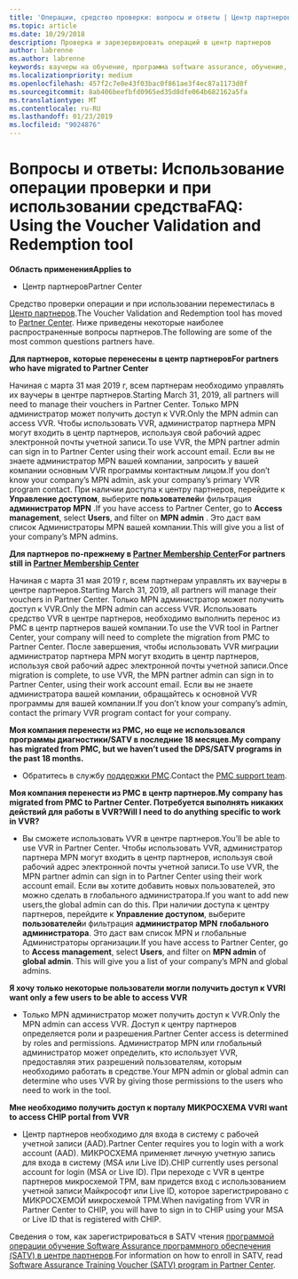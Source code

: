 ```yaml
---
title: 'Операции, средство проверки: вопросы и ответы | Центр партнеров'
ms.topic: article
ms.date: 10/29/2018
description: Проверка и зарезервировать операций в центр партнеров
author: labrenne
ms.author: labrenne
keywords: ваучеры на обучение, программа software assurance, обучение, проверка ваучеры, зарезервировать операции
ms.localizationpriority: medium
ms.openlocfilehash: 457f2c7e0e43f03bac0f861ae3f4ec87a1173d0f
ms.sourcegitcommit: 8ab406beefbfd0965ed35d8dfe064b682162a5fa
ms.translationtype: MT
ms.contentlocale: ru-RU
ms.lasthandoff: 01/23/2019
ms.locfileid: "9024876"
---
```

# <a name="faq-using-the-voucher-validation-and-redemption-tool"></a><span data-ttu-id="ab546-104">Вопросы и ответы: Использование операции проверки и при использовании средства</span><span class="sxs-lookup"><span data-stu-id="ab546-104">FAQ: Using the Voucher Validation and Redemption tool</span></span> 

**<span data-ttu-id="ab546-105">Область применения</span><span class="sxs-lookup"><span data-stu-id="ab546-105">Applies to</span></span>**

- <span data-ttu-id="ab546-106">Центр партнеров</span><span class="sxs-lookup"><span data-stu-id="ab546-106">Partner Center</span></span>

<span data-ttu-id="ab546-107">Средство проверки операции и при использовании переместилась в [Центр партнеров](https://partner.microsoft.com/en-us/pcv/dashboard/overview).</span><span class="sxs-lookup"><span data-stu-id="ab546-107">The Voucher Validation and Redemption tool has moved to [Partner Center](https://partner.microsoft.com/en-us/pcv/dashboard/overview).</span></span> <span data-ttu-id="ab546-108">Ниже приведены некоторые наиболее распространенные вопросы партнеров.</span><span class="sxs-lookup"><span data-stu-id="ab546-108">The following are some of the most common questions partners have.</span></span> 

**<span data-ttu-id="ab546-109">Для партнеров, которые перенесены в центр партнеров</span><span class="sxs-lookup"><span data-stu-id="ab546-109">For partners who have migrated to Partner Center</span></span>**

 <span data-ttu-id="ab546-110">Начиная с марта 31 мая 2019 г, всем партнерам необходимо управлять их ваучеры в центре партнеров.</span><span class="sxs-lookup"><span data-stu-id="ab546-110">Starting March 31, 2019, all partners will need to manage their vouchers in Partner Center.</span></span> <span data-ttu-id="ab546-111">Только MPN администратор может получить доступ к VVR.</span><span class="sxs-lookup"><span data-stu-id="ab546-111">Only the MPN admin can access VVR.</span></span> <span data-ttu-id="ab546-112">Чтобы использовать VVR, администратор партнера MPN могут входить в центр партнеров, используя свой рабочий адрес электронной почты учетной записи.</span><span class="sxs-lookup"><span data-stu-id="ab546-112">To use VVR, the MPN partner admin can sign in to Partner Center using their work account email.</span></span> <span data-ttu-id="ab546-113">Если вы не знаете администратор MPN вашей компании, запросить у вашей компании основным VVR программы контактным лицом.</span><span class="sxs-lookup"><span data-stu-id="ab546-113">If you don’t know your company’s MPN admin, ask your company’s primary VVR program contact.</span></span>  <span data-ttu-id="ab546-114">При наличии доступа к центру партнеров, перейдите к **Управление доступом**, выберите **пользователей**и фильтрация **администратор MPN** .</span><span class="sxs-lookup"><span data-stu-id="ab546-114">If you have access to Partner Center, go to **Access management**, select **Users**, and filter on **MPN admin** .</span></span> <span data-ttu-id="ab546-115">Это даст вам список Администраторы MPN вашей компании.</span><span class="sxs-lookup"><span data-stu-id="ab546-115">This will give you a list of your company’s MPN admins.</span></span>  

**<span data-ttu-id="ab546-116">Для партнеров по-прежнему в [Partner Membership Center](https://partner.microsoft.com/)</span><span class="sxs-lookup"><span data-stu-id="ab546-116">For partners still in [Partner Membership Center](https://partner.microsoft.com/)</span></span>**

<span data-ttu-id="ab546-117">Начиная с марта 31 мая 2019 г, всем партнерам управлять их ваучеры в центре партнеров.</span><span class="sxs-lookup"><span data-stu-id="ab546-117">Starting March 31, 2019, all partners will manage their vouchers in Partner Center.</span></span> <span data-ttu-id="ab546-118">Только MPN администратор может получить доступ к VVR.</span><span class="sxs-lookup"><span data-stu-id="ab546-118">Only the MPN admin can access VVR.</span></span> <span data-ttu-id="ab546-119">Использовать средство VVR в центре партнеров, необходимо выполнить перенос из PMC в центр партнеров вашей компании.</span><span class="sxs-lookup"><span data-stu-id="ab546-119">To use the VVR tool in Partner Center, your company will need to complete the migration from PMC to Partner Center.</span></span> <span data-ttu-id="ab546-120">После завершения, чтобы использовать VVR миграции администратор партнера MPN могут входить в центр партнеров, используя свой рабочий адрес электронной почты учетной записи.</span><span class="sxs-lookup"><span data-stu-id="ab546-120">Once migration is complete, to use VVR, the MPN partner admin can sign in to Partner Center, using their work account email.</span></span> <span data-ttu-id="ab546-121">Если вы не знаете администратора вашей компании, обращайтесь к основной VVR программы для вашей компании.</span><span class="sxs-lookup"><span data-stu-id="ab546-121">If you don’t know your company’s admin, contact the primary VVR program contact for your company.</span></span>  


**<span data-ttu-id="ab546-122">Моя компания перенести из PMC, но еще не использовался программы диагностики/SATV в последние 18 месяцев.</span><span class="sxs-lookup"><span data-stu-id="ab546-122">My company has migrated from PMC, but we haven’t used the DPS/SATV programs in the past 18 months.</span></span>**

- <span data-ttu-id="ab546-123">Обратитесь в службу [поддержки PMC](mailto:proghelp@microsoft.com).</span><span class="sxs-lookup"><span data-stu-id="ab546-123">Contact the [PMC support team](mailto:proghelp@microsoft.com).</span></span> 


**<span data-ttu-id="ab546-124">Моя компания перенести из PMC в центр партнеров.</span><span class="sxs-lookup"><span data-stu-id="ab546-124">My company has migrated from PMC to Partner Center.</span></span> <span data-ttu-id="ab546-125">Потребуется выполнять никаких действий для работы в VVR?</span><span class="sxs-lookup"><span data-stu-id="ab546-125">Will I need to do anything specific to work in VVR?</span></span>** 

- <span data-ttu-id="ab546-126">Вы сможете использовать VVR в центре партнеров.</span><span class="sxs-lookup"><span data-stu-id="ab546-126">You’ll be able to use VVR in Partner Center.</span></span>  <span data-ttu-id="ab546-127">Чтобы использовать VVR, администратор партнера MPN могут входить в центр партнеров, используя свой рабочий адрес электронной почты учетной записи.</span><span class="sxs-lookup"><span data-stu-id="ab546-127">To use VVR, the MPN partner admin can sign in to Partner Center using their work account email.</span></span> <span data-ttu-id="ab546-128">Если вы хотите добавить новых пользователей, это можно сделать в глобального администратора.</span><span class="sxs-lookup"><span data-stu-id="ab546-128">If you want to add new users,the global admin can do this.</span></span> <span data-ttu-id="ab546-129">При наличии доступа к центру партнеров, перейдите к **Управление доступом**, выберите **пользователей**и фильтрация **администратор MPN** **глобального администратора**. Это даст вам список MPN и глобальные Администраторы организации.</span><span class="sxs-lookup"><span data-stu-id="ab546-129">If you have access to Partner Center, go to **Access management**, select **Users**, and filter on **MPN admin** of **global admin**. This will give you a list of your company’s MPN and global admins.</span></span>  

**<span data-ttu-id="ab546-130">Я хочу только некоторые пользователи могли получить доступ к VVR</span><span class="sxs-lookup"><span data-stu-id="ab546-130">I want only a few users to be able to access VVR</span></span>**

- <span data-ttu-id="ab546-131">Только MPN администратор может получить доступ к VVR.</span><span class="sxs-lookup"><span data-stu-id="ab546-131">Only the MPN admin can access VVR.</span></span> <span data-ttu-id="ab546-132">Доступ к центру партнеров определяется роли и разрешения.</span><span class="sxs-lookup"><span data-stu-id="ab546-132">Partner Center access is determined by roles and permissions.</span></span> <span data-ttu-id="ab546-133">Администратор MPN или глобальный администратор может определить, кто использует VVR, предоставляя этих разрешений пользователям, которым необходимо работать в средстве.</span><span class="sxs-lookup"><span data-stu-id="ab546-133">Your MPN admin or global admin can determine who uses VVR by giving those permissions to the users who need to work in the tool.</span></span>

**<span data-ttu-id="ab546-134">Мне необходимо получить доступ к порталу МИКРОСХЕМА VVR</span><span class="sxs-lookup"><span data-stu-id="ab546-134">I want to access CHIP portal from VVR</span></span>**

- <span data-ttu-id="ab546-135">Центр партнеров необходимо для входа в систему с рабочей учетной записи (AAD).</span><span class="sxs-lookup"><span data-stu-id="ab546-135">Partner Center requires you to login with a work account (AAD).</span></span>  <span data-ttu-id="ab546-136">МИКРОСХЕМА применяет личную учетную запись для входа в систему (MSA или Live ID).</span><span class="sxs-lookup"><span data-stu-id="ab546-136">CHIP currently uses personal account for login (MSA or Live ID).</span></span>  <span data-ttu-id="ab546-137">При переходе с VVR в центре партнеров микросхемой TPM, вам придется вход с использованием учетной записи Майкрософт или Live ID, которое зарегистрировано с МИКРОСХЕМОЙ микросхемой TPM.</span><span class="sxs-lookup"><span data-stu-id="ab546-137">When navigating from VVR in Partner Center to CHIP, you will have to sign in to CHIP using your MSA or Live ID that is registered with CHIP.</span></span>

<span data-ttu-id="ab546-138">Сведения о том, как зарегистрироваться в SATV чтения [программой операции обучение Software Assurance программного обеспечения (SATV) в центре партнеров](software-assurance-satv.md).</span><span class="sxs-lookup"><span data-stu-id="ab546-138">For information on how to enroll in SATV, read [Software Assurance Training Voucher (SATV) program in Partner Center](software-assurance-satv.md).</span></span>
 <!--
For information on how to enroll in Software Assurance DPS programs, read [Software Assurance programs in Partner Center](software-assurance-dps.md).-->